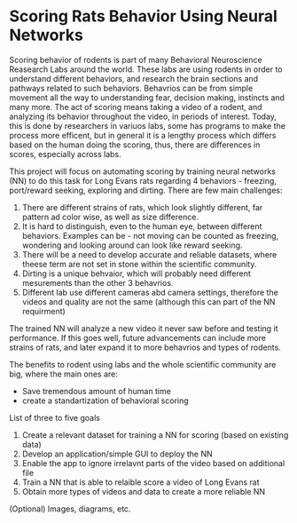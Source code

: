 # Scoring Rats Behavior Using Neural Networks

  Scoring behavior of rodents is part of many Behavioral Neuroscience Reasearch Labs around the world. 
  These labs are using rodents in order to understand different behaviors, and research the brain sections and pathways related to such behaviors.
  Behavrios can be from simple movement all the way to understanding fear, decision making, instincts and many more.
  The act of scoring means taking a video of a rodent, and analyzing its behavior throughout the video, in periods of interest.
  Today, this is done by researchers in variuos labs, some has programs to make the process more efficent, but in general it is a lengthy process
    which differs based on the human doing the scoring, thus, there are differences in scores, especially across labs.
  
  This project will focus on automating scoring by training neural networks (NN) to do this task for Long Evans rats regarding 4 behaviors - 
  freezing, port/reward seeking, exploring and dirting.
  There are few main challenges:
  1. There are different strains of rats, which look slightly different, far pattern ad color wise, as well as size difference.
  2. It is hard to distinguish, even to the human eye, between different behaviors. 
    Examples can be - not moving can be counted as freezing, wondering and looking around can look like reward seeking.
  3. There will be a need to develop accurate and reliable datasets, where theese term are not set in stone within the scientific community.
  4. Dirting is a unique behvaior, which will probably need different mesurements than the other 3 behavrios.
  5. Different lab use different cameras abd camera settings, therefore the videos and quality are not the same 
      (although this can part of the NN requirment)

  The trained NN will analyze a new video it never saw before and testing it performance. 
  If this goes well, future advancements can include more strains of rats, and later expand it to more behavrios and types of rodents.

  The benefits to rodent using labs and the whole scientific community are big, where the main ones are:
  - Save tremendous amount of human time
  - create a standartization of behavioral scoring
  
List of three to five goals
  1. Create a relevant dataset for training a NN for scoring (based on existing data)
  2. Develop an application/simple GUI to deploy the NN
  3. Enable the app to ignore irrelavnt parts of the video based on additional file
  4. Train a NN that is able to relaible score a video of Long Evans rat
  5. Obtain more types of videos and data to create a more reliable NN

(Optional) Images, diagrams, etc.



